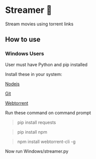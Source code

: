 # Streamer :movie_camera:
Stream movies using torrent links 

## How to use
### Windows Users
User must have Python and pip installed

Install these in your system:

[Nodejs](https://nodejs.org/en/download/)

[Git](https://git-scm.com/downloads)

[Webtorrent](https://webtorrent.io/desktop/)

Run these command on command prompt
> pip install requests

> pip install npm

> npm install webtorrent-cli -g

Now run Windows/streamer.py
